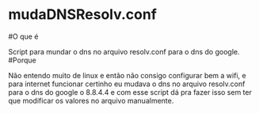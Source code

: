 # mudaDNSResolv.conf
#O que é

Script para mundar o dns no arquivo resolv.conf para o dns do google.
#Porque

Não entendo muito de linux e então não consigo configurar bem a wifi, e para internet funcionar certinho eu mudava o dns no arquivo resolv.conf para o dns do google o 8.8.4.4 e com esse script dá pra fazer isso sem ter que modificar os valores no arquivo manualmente.
